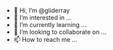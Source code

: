 - 👋 Hi, I’m @gliderray
- 👀 I’m interested in ...
- 🌱 I’m currently learning ...
- 💞️ I’m looking to collaborate on ...
- 📫 How to reach me ...

<!---
gliderray/gliderray is a ✨ special ✨ repository because its `README.md` (this file) appears on your GitHub profile.
You can click the Preview link to take a look at your changes.
--->
